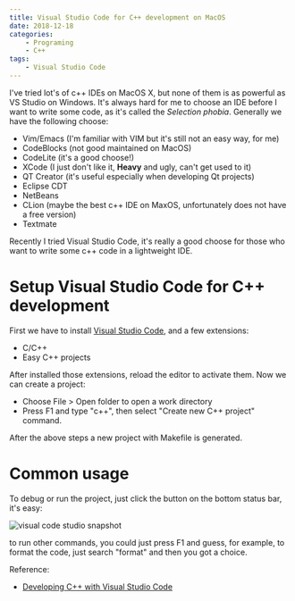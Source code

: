 ```yaml
---
title: Visual Studio Code for C++ development on MacOS
date: 2018-12-18
categories:  
    - Programing
    - C++
tags:
	- Visual Studio Code
---
```

I've tried lot's of c++ IDEs on MacOS X, but none of them is as powerful as VS Studio on Windows. It's always hard for me to choose an IDE before I want to write some code, as it's called the *Selection phobia*. Generally we have the following choose:

* Vim/Emacs (I'm familiar with VIM but it's still not an easy way, for me)
* CodeBlocks (not good maintained on MacOS)
* CodeLite (it's a good choose!)
* XCode (I just don't like it, **Heavy** and ugly, can't get used to it)
* QT Creator (it's useful especially when developing Qt projects)
* Eclipse CDT
* NetBeans
* CLion (maybe the best c++ IDE on MaxOS, unfortunately does not have a free version)
* Textmate

Recently I tried Visual Studio Code, it's really a good choose for those who want to write some c++ code in a lightweight IDE.
<!--more-->
# Setup Visual Studio Code for C++ development

First we have to install [Visual Studio Code](https://code.visualstudio.com/), and a few extensions:

* C/C++
* Easy C++ projects

After installed those extensions, reload the editor to activate them. Now we can create a project:

* Choose File > Open folder to open a work directory
* Press F1 and type "c++", then select "Create new C++ project" command.

After the above steps a new project with Makefile is generated.

# Common usage
To debug or run the project, just click the button on the bottom status bar, it's easy:

![visual code studio snapshot](/images/vscode_debugging.png)

to run other commands, you could just press F1 and guess, for example, to format the code, just search "format" and then you got a choice.

Reference:

* [Developing C++ with Visual Studio Code](https://dev.to/acharluk/developing-c-with-visual-studio-code-4pb9)